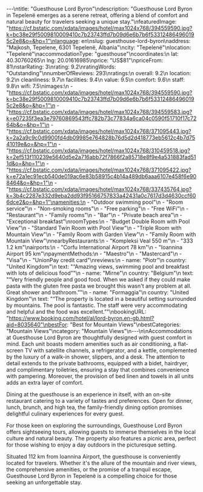 ---\ntitle: "Guesthouse Lord Byron"\ndescription: "Guesthouse Lord Byron in Tepelenë emerges as a serene retreat, offering a blend of comfort and natural beauty for travelers seeking a unique stay."\nfeaturedImage: "https://cf.bstatic.com/xdata/images/hotel/max1024x768/394559590.jpg?k=bc38e29f5009810009410c7b23743ffd7b09d6e6b7b6f533124864960195c2e8&o=&hp=1"\nlanguage: en\nslug: guesthouse-lord-byron\naddress: "Majkosh, Tepelene, 6301 Tepelenë, Albania"\ncity: "Tepelenë"\nlocation: "Tepelenë"\naccommodationType: "guesthouse"\ncoordinates:\n  lat: 40.30760265\n  lng: 20.01616985\nprice: "US$81"\npriceFrom: 81\nstarRating: 3\nrating: 9.2\nratingWords: "Outstanding"\nnumberOfReviews: 293\nratings:\n  overall: 9.2\n  location: 9.2\n  cleanliness: 9.7\n  facilities: 9.4\n  value: 9.5\n  comfort: 9.6\n  staff: 9.8\n  wifi: 7.5\nimages:\n  - "https://cf.bstatic.com/xdata/images/hotel/max1024x768/394559590.jpg?k=bc38e29f5009810009410c7b23743ffd7b09d6e6b7b6f533124864960195c2e8&o=&hp=1"\n  - "https://cf.bstatic.com/xdata/images/hotel/max1024x768/394559583.jpg?k=e07235f3ea3e79760869543ffc782b73c77834a6ca04c0590f51710f17c7264b&o=&hp=1"\n  - "https://cf.bstatic.com/xdata/images/hotel/max1024x768/371095443.jpg?k=2a2a9c9c0d9900fd4db09985e764828b76d5d2d418773eb5612c4b7d7541019e&o=&hp=1"\n  - "https://cf.bstatic.com/xdata/images/hotel/max1024x768/310459518.jpg?k=2ef513f110239e5640d5e2a716abb72f7866f2a85718e8f9e4a531883fad511d&o=&hp=1"\n  - "https://cf.bstatic.com/xdata/images/hotel/max1024x768/371095422.jpg?k=e72a1ec91ecb540de019ac6e83b58915c4b14a489db6aaa6107e458f6e908464&o=&hp=1"\n  - "https://cf.bstatic.com/xdata/images/hotel/max1024x768/337435764.jpg?k=3b4c2287e332d9eba2dd93f95166757833a42431a0c7617d3d4630ccf606dce2&o=&hp=1"\namenities:\n  - "Outdoor swimming pool"\n  - "Room service"\n  - "Non-smoking rooms"\n  - "Free parking"\n  - "Free WiFi"\n  - "Restaurant"\n  - "Family rooms"\n  - "Bar"\n  - "Private beach area"\n  - "Exceptional breakfast"\nroomTypes:\n  - "Budget Double Room with Pool View"\n  - "Standard Twin Room with Pool View"\n  - "Triple Room with Mountain View"\n  - "Family Room with Garden View"\n  - "Family Room with Mountain View"\nnearbyRestaurants:\n  - "Kompleksi Veal 550 m"\n  - "333 1.2 km"\nairports:\n  - "Corfu International Airport 78 km"\n  - "Ioannina Airport 95 km"\npaymentMethods:\n  - "Maestro"\n  - "Mastercard"\n  - "Visa"\n  - "UnionPay credit card"\nreviews:\n  - name: "Piotr"\n    country: "United Kingdom"\n    text: "“Amazing views, swimming pool and breakfast with lots of delicious food”"\n  - name: "Mirne"\n    country: "Belgium"\n    text: "“Very friendly people and good food. When we asked if they could make pasta with the gluten free pasta we brought this wasn't any problem at all.
Great shower and bathroom.”"\n  - name: "Formaggia"\n    country: "United Kingdom"\n    text: "“The property is located in a beautiful setting surrounded by mountains. The pool is fantastic. The staff were very accommodating and helpful and the food was excellent.”"\nbookingURL: "https://www.booking.com/hotel/al/lord-byron.en-gb.html?aid=8035640"\nbestFor: "Best for Mountain Views"\nbestCategories: "Mountain Views"\ncategory: "Mountain Views"\n---\n\nAccommodations at Guesthouse Lord Byron are thoughtfully designed with guest comfort in mind. Each unit boasts modern amenities such as air conditioning, a flat-screen TV with satellite channels, a refrigerator, and a kettle, complemented by the luxury of a walk-in shower, slippers, and a desk. The attention to detail extends to the private bathrooms, equipped with a bidet, hairdryer, and complimentary toiletries, ensuring a stay that combines convenience with pampering. Moreover, the provision of bed linen and towels in all units adds an extra layer of comfort.

Dining at the guesthouse is an experience in itself, with an on-site restaurant catering to a variety of tastes and preferences. Open for dinner, lunch, brunch, and high tea, the family-friendly dining option promises delightful culinary experiences for every guest.

For those keen on exploring the surroundings, Guesthouse Lord Byron offers sightseeing tours, allowing guests to immerse themselves in the local culture and natural beauty. The property also features a picnic area, perfect for those wishing to enjoy a day outdoors in the picturesque setting.

Situated 112 km from Ioannina Airport, the guesthouse is conveniently located for travelers. Whether it's the allure of the mountain and river views, the comprehensive amenities, or the promise of a tranquil escape, Guesthouse Lord Byron in Tepelenë is a compelling choice for those seeking an unforgettable stay.